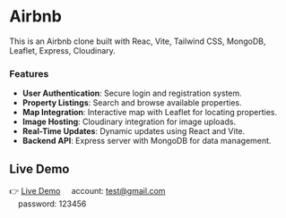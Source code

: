 # Airbnb
This is an Airbnb clone built with Reac, Vite, Tailwind CSS, MongoDB, Leaflet, Express, Cloudinary.

### Features

- **User Authentication**: Secure login and registration system.
- **Property Listings**: Search and browse available properties.
- **Map Integration**: Interactive map with Leaflet for locating properties.
- **Image Hosting**: Cloudinary integration for image uploads.
- **Real-Time Updates**: Dynamic updates using React and Vite.
- **Backend API**: Express server with MongoDB for data management.


## Live Demo

👉 [Live Demo](https://airbnb-clone-pi-khaki.vercel.app/)
&nbsp;&nbsp;&nbsp;&nbsp;account: test@gmail.com<br>
&nbsp;&nbsp;&nbsp;&nbsp;password: 123456